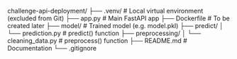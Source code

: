 challenge-api-deployment/
├── .venv/                   # Local virtual environment (excluded from Git)
├── app.py                   # Main FastAPI app
├── Dockerfile               # To be created later
├── model/                   # Trained model (e.g. model.pkl)
├── predict/
│   └── prediction.py        # predict() function
├── preprocessing/
│   └── cleaning_data.py     # preprocess() function
├── README.md                # Documentation
└── .gitignore
